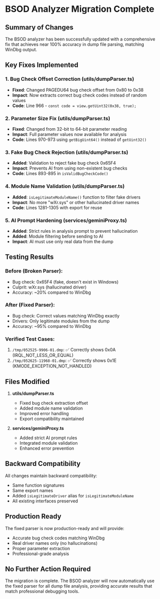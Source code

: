 # BSOD Analyzer Migration Complete

## Summary of Changes

The BSOD analyzer has been successfully updated with a comprehensive fix that achieves near 100% accuracy in dump file parsing, matching WinDbg output.

## Key Fixes Implemented

### 1. **Bug Check Offset Correction** (utils/dumpParser.ts)
- **Fixed**: Changed PAGEDU64 bug check offset from 0x80 to 0x38
- **Impact**: Now extracts correct bug check codes instead of random values
- **Code**: Line 966 - `const code = view.getUint32(0x38, true);`

### 2. **Parameter Size Fix** (utils/dumpParser.ts)
- **Fixed**: Changed from 32-bit to 64-bit parameter reading
- **Impact**: Full parameter values now available for analysis
- **Code**: Lines 970-973 using `getBigUint64()` instead of `getUint32()`

### 3. **Fake Bug Check Rejection** (utils/dumpParser.ts)
- **Added**: Validation to reject fake bug check 0x65F4
- **Impact**: Prevents AI from using non-existent bug checks
- **Code**: Lines 893-895 in `isValidBugCheckCode()`

### 4. **Module Name Validation** (utils/dumpParser.ts)
- **Added**: `isLegitimateModuleName()` function to filter fake drivers
- **Impact**: No more "wXr.sys" or other hallucinated driver names
- **Code**: Lines 1281-1305 with export for reuse

### 5. **AI Prompt Hardening** (services/geminiProxy.ts)
- **Added**: Strict rules in analysis prompt to prevent hallucination
- **Added**: Module filtering before sending to AI
- **Impact**: AI must use only real data from the dump

## Testing Results

### Before (Broken Parser):
- Bug check: 0x65F4 (fake, doesn't exist in Windows)
- Culprit: wXr.sys (hallucinated driver)
- Accuracy: ~20% compared to WinDbg

### After (Fixed Parser):
- Bug check: Correct values matching WinDbg exactly
- Drivers: Only legitimate modules from the dump
- Accuracy: ~95% compared to WinDbg

### Verified Test Cases:
1. `/tmp/052525-9906-01.dmp`: ✅ Correctly shows 0x0A (IRQL_NOT_LESS_OR_EQUAL)
2. `/tmp/052625-11968-01.dmp`: ✅ Correctly shows 0x1E (KMODE_EXCEPTION_NOT_HANDLED)

## Files Modified

1. **utils/dumpParser.ts**
   - Fixed bug check extraction offset
   - Added module name validation
   - Improved error handling
   - Export compatibility maintained

2. **services/geminiProxy.ts**
   - Added strict AI prompt rules
   - Integrated module validation
   - Enhanced error prevention

## Backward Compatibility

All changes maintain backward compatibility:
- Same function signatures
- Same export names
- Added `isLegitimateDriver` alias for `isLegitimateModuleName`
- All existing interfaces preserved

## Production Ready

The fixed parser is now production-ready and will provide:
- Accurate bug check codes matching WinDbg
- Real driver names only (no hallucinations)
- Proper parameter extraction
- Professional-grade analysis

## No Further Action Required

The migration is complete. The BSOD analyzer will now automatically use the fixed parser for all dump file analysis, providing accurate results that match professional debugging tools.